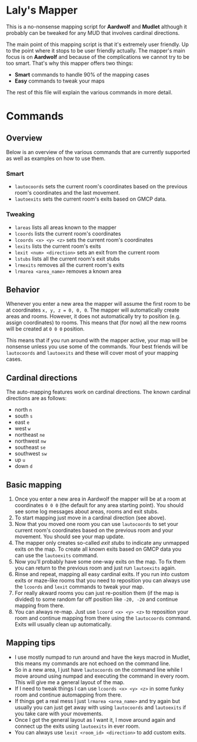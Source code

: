 # Laly's Mapper
This is a no-nonsense mapping script for **Aardwolf** and **Mudlet** although it probably can be tweaked for any MUD that involves cardinal directions.

The main point of this mapping script is that it's extremely user friendly. Up to the point where it stops to be user friendly actually. The mapper's main focus is on **Aardwolf** and because of the complications we cannot try to be too smart. That's why this mapper offers two things:

* **Smart** commands to handle 90% of the mapping cases
* **Easy** commands to tweak your maps

The rest of this file will explain the various commands in more detail.

# Commands
## Overview
Below is an overview of the various commands that are currently supported as well as examples on how to use them.

### Smart
* `lautocoords` sets the current room's coordinates based on the previous room's coordinates and the last movement.
* `lautoexits` sets the current room's exits based on GMCP data.

### Tweaking
* `lareas` lists all areas known to the mapper
* `lcoords` lists the current room's coordinates
* `lcoords <x> <y> <z>` sets the current room's coordinates
* `lexits` lists the current room's exits
* `lexit <num> <direction>` sets an exit from the current room
* `lstubs` lists all the current room's exit stubs
* `lrmexits` removes all the current room's exits
* `lrmarea <area_name>` removes a known area

## Behavior
Whenever you enter a new area the mapper will assume the first room to be at coordinates `x, y, z = 0, 0, 0`. The mapper will automatically create areas and rooms. However, it does not automatically try to position (e.g. assign coordinates) to rooms. This means that (for now) all the new rooms will be created at `0 0 0` position.

This means that if you run around with the mapper active, your map will be nonsense unless you use some of the commands. Your best friends will be `lautocoords` and `lautoexits` and these will cover most of your mapping cases.

## Cardinal directions
The auto-mapping features work on cardinal directions. The known cardinal directions are as follows:

* north `n`
* south `s`
* east `e`
* west `w`
* northeast `ne`
* northwest `nw`
* southeast `se`
* southwest `sw`
* up `u`
* down `d`

## Basic mapping
1. Once you enter a new area in Aardwolf the mapper will be at a room at coordinates `0 0 0` (the default for any area starting point). You should see some log messages about areas, rooms and exit stubs.
2. To start mapping just move in a cardinal direction (see above). 
3. Now that you moved one room you can use `lautocoords` to set your current room's coordinates based on the previous room and your movement. You should see your map update.
4. The mapper only creates so-called *exit stubs* to indicate any unmapped exits on the map. To create all known exits based on GMCP data you can use the `lautoexits` command.
5. Now you'll probably have some one-way exits on the map. To fix them you can return to the previous room and just run `lautoexits` again.
6. Rinse and repeat, mapping all easy cardinal exits. If you run into custom exits or maze-like rooms that you need to reposition you can always use the `lcoords` and `lexit` commands to tweak your map.
7. For really akward rooms you can just re-position them (if the map is divided) to some random far off position like `-20, -20` and continue mapping from there.
8. You can always re-map. Just use `lcoord <x> <y> <z>` to reposition your room and continue mapping from there using the `lautocoords` command. Exits will usually clean up automatically.

## Mapping tips
* I use mostly numpad to run around and have the keys macrod in Mudlet, this means my commands are not echoed on the command line.
* So in a new area, I just have `lautocoords` on the command line while I move around using numpad and executing the command in every room. This will give me a general layout of the map.
* If I need to tweak things I can use `lcoords <x> <y> <z>` in some funky room and continue automapping from there.
* If things get a real mess I just `lrmarea <area_name>` and try again but usually you can just get away with using `lautocoords` and `lautoexits` if you take care with your movements.
* Once I got the general layout as I want it, I move around again and connect up the exits using `lautoexits` in ever room.
* You can always use `lexit <room_id> <direction>` to add custom exits.